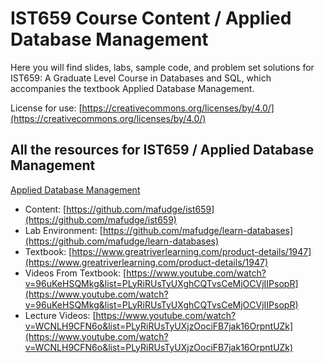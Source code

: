 # IST659 Course Content / Applied Database Management

Here you will find slides, labs, sample code, and problem set solutions for IST659: A Graduate Level Course in Databases and SQL, which accompanies the textbook Applied Database Management.

License for use: [https://creativecommons.org/licenses/by/4.0/](https://creativecommons.org/licenses/by/4.0/)

## All the resources for IST659 / Applied Database Management

[Applied Database Management](https://mafudge.github.io/applied-database-management/)

- Content: [https://github.com/mafudge/ist659](https://github.com/mafudge/ist659)
- Lab Environment: [https://github.com/mafudge/learn-databases](https://github.com/mafudge/learn-databases)
- Textbook: [https://www.greatriverlearning.com/product-details/1947](https://www.greatriverlearning.com/product-details/1947)
- Videos From Textbook: [https://www.youtube.com/watch?v=96uKeHSQMkg&list=PLyRiRUsTyUXghCQTvsCeMjOCVjIIPsopR](https://www.youtube.com/watch?v=96uKeHSQMkg&list=PLyRiRUsTyUXghCQTvsCeMjOCVjIIPsopR)
- Lecture Videos: [https://www.youtube.com/watch?v=WCNLH9CFN6o&list=PLyRiRUsTyUXjzOociFB7jak16OrpntUZk](https://www.youtube.com/watch?v=WCNLH9CFN6o&list=PLyRiRUsTyUXjzOociFB7jak16OrpntUZk)
